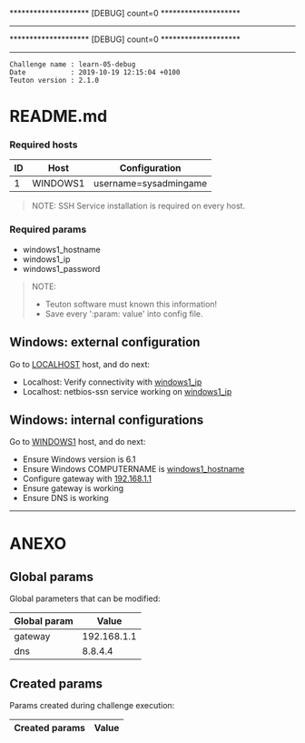 
******************** [DEBUG] count=0 ********************
*********************************************************

******************** [DEBUG] count=0 ********************
*********************************************************
```
Challenge name : learn-05-debug
Date           : 2019-10-19 12:15:04 +0100
Teuton version : 2.1.0
```
# README.md

### Required hosts

| ID | Host | Configuration |
| -- | ---- | ------------- |
|1|WINDOWS1|username=sysadmingame|

> NOTE: SSH Service installation is required on every host.

### Required params
* windows1_hostname
* windows1_ip
* windows1_password

> NOTE:
> * Teuton software must known this information!
> * Save every ':param: value' into config file.

## Windows: external configuration


Go to [LOCALHOST](#required-hosts) host, and do next:

* Localhost: Verify connectivity with [windows1_ip](#required-params)
* Localhost: netbios-ssn service working on [windows1_ip](#required-params)

## Windows: internal configurations


Go to [WINDOWS1](#required-hosts) host, and do next:

* Ensure Windows version is 6.1
* Ensure Windows COMPUTERNAME is [windows1_hostname](#required-params)
* Configure gateway with [192.168.1.1](#global-params)
* Ensure gateway is working
* Ensure DNS is working

---
# ANEXO

## Global params

Global parameters that can be modified:

| Global param | Value |
| ------------ | ----- |
|gateway|192.168.1.1|
|dns|8.8.4.4|

## Created params

Params created during challenge execution:

| Created params | Value |
| -------------- | ----- |
